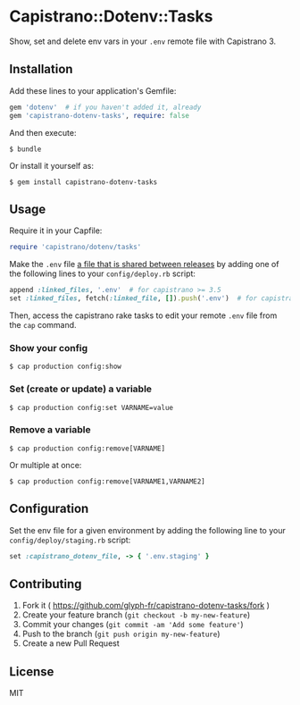 # Capistrano::Dotenv::Tasks

Show, set and delete env vars in your `.env` remote file with Capistrano 3.

## Installation

Add these lines to your application's Gemfile:

```ruby
gem 'dotenv'  # if you haven't added it, already
gem 'capistrano-dotenv-tasks', require: false
```

And then execute:

    $ bundle

Or install it yourself as:

    $ gem install capistrano-dotenv-tasks

## Usage

Require it in your Capfile:

```ruby
require 'capistrano/dotenv/tasks'
```

Make the `.env` file
[a file that is shared between releases](http://capistranorb.com/documentation/getting-started/structure/)
by adding one of the following lines to your `config/deploy.rb` script:

```ruby
append :linked_files, '.env'  # for capistrano >= 3.5
set :linked_files, fetch(:linked_file, []).push('.env')  # for capistrano < 3.5
```

Then, access the capistrano rake tasks to edit your remote `.env` file from
the `cap` command.


### Show your config

```
$ cap production config:show
```

### Set (create or update) a variable

```
$ cap production config:set VARNAME=value
```

### Remove a variable

```
$ cap production config:remove[VARNAME]
```

Or multiple at once:

```
$ cap production config:remove[VARNAME1,VARNAME2]
```

## Configuration

Set the env file for a given environment by adding the following line to your `config/deploy/staging.rb` script:
```ruby
set :capistrano_dotenv_file, -> { '.env.staging' }
```


## Contributing

1. Fork it ( https://github.com/glyph-fr/capistrano-dotenv-tasks/fork )
2. Create your feature branch (`git checkout -b my-new-feature`)
3. Commit your changes (`git commit -am 'Add some feature'`)
4. Push to the branch (`git push origin my-new-feature`)
5. Create a new Pull Request

## License

MIT
